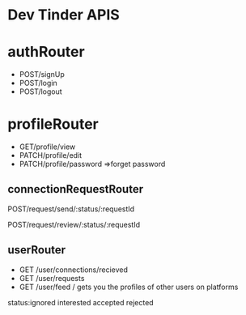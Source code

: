   # Dev Tinder APIS
  # authRouter
  - POST/signUp
  - POST/login
  - POST/logout

  # profileRouter
  - GET/profile/view
  - PATCH/profile/edit
  - PATCH/profile/password =>forget password

  ## connectionRequestRouter
  <!-- POST/request/send/interested/:userId
  POST/request/send/ignored/:userId -->
  POST/request/send/:status/:requestId


  POST/request/review/:status/:requestId
  <!-- POST/request/review/accepted/:requestId
  POST/request/review/rejected/:requestId -->

  ## userRouter
  - GET /user/connections/recieved
  - GET /user/requests
  - GET /user/feed / gets you the profiles of other users on platforms


status:ignored interested accepted rejected